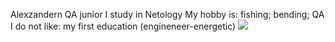 Alexzandern
QA junior
I study in Netology
My hobby is: fishing; bending; QA
I do not like: my first education (engineneer-energetic)
<img src="OWNE5746">

